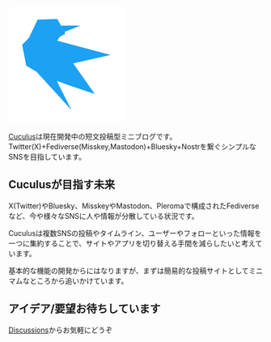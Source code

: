 ![Cuculus](https://raw.githubusercontent.com/cuculus-dev/.github/main/profile/cuculus.png)

[Cuculus](https://github.com/cuculus-dev)は現在開発中の短文投稿型ミニブログです。  
Twitter(X)+Fediverse(Misskey,Mastodon)+Bluesky+Nostrを繋ぐシンプルなSNSを目指しています。  

## Cuculusが目指す未来
X(Twitter)やBluesky、MisskeyやMastodon、Pleromaで構成されたFediverseなど、今や様々なSNSに人や情報が分散している状況です。

Cuculusは複数SNSの投稿やタイムライン、ユーザーやフォローといった情報を一つに集約することで、サイトやアプリを切り替える手間を減らしたいと考えています。  

基本的な機能の開発からにはなりますが、まずは簡易的な投稿サイトとしてミニマムなところから追いかけています。

## アイデア/要望お待ちしています

[Discussions](https://github.com/orgs/cuculus-dev/discussions)からお気軽にどうぞ

<!--

**Here are some ideas to get you started:**

🙋‍♀️ A short introduction - what is your organization all about?
🌈 Contribution guidelines - how can the community get involved?
👩‍💻 Useful resources - where can the community find your docs? Is there anything else the community should know?
🍿 Fun facts - what does your team eat for breakfast?
🧙 Remember, you can do mighty things with the power of [Markdown](https://docs.github.com/github/writing-on-github/getting-started-with-writing-and-formatting-on-github/basic-writing-and-formatting-syntax)
-->
